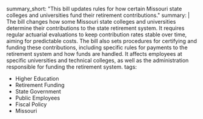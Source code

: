 summary_short: "This bill updates rules for how certain Missouri state colleges and universities fund their retirement contributions."
summary: |
  The bill changes how some Missouri state colleges and universities determine their contributions to the state retirement system. It requires regular actuarial evaluations to keep contribution rates stable over time, aiming for predictable costs. The bill also sets procedures for certifying and funding these contributions, including specific rules for payments to the retirement system and how funds are handled. It affects employees at specific universities and technical colleges, as well as the administration responsible for funding the retirement system.
tags:
  - Higher Education
  - Retirement Funding
  - State Government
  - Public Employees
  - Fiscal Policy
  - Missouri
